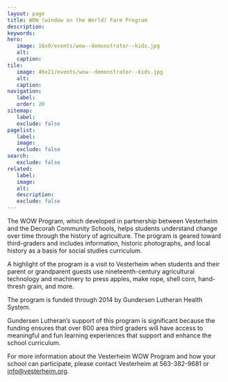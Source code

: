 ```yaml
---
layout: page
title: WOW (window on the World) Farm Program
description:
keywords:
hero:
   image: 16x9/events/wow--demonstrator--kids.jpg
   alt: 
   caption: 
tile:
   image: 46x21/events/wow--demonstrator--kids.jpg
   alt: 
   caption:
navigation:
   label:
   order: 20
sitemap:
   label:
   exclude: false
pagelist:
   label:
   image:
   exclude: false  
search:
   exclude: false
related:
   label:
   image:
   alt:
   description:
   exclude: false
---
```

The WOW Program, which developed in partnership between Vesterheim and the Decorah Community Schools, helps students understand change over time through the history of agriculture. The program is geared toward third-graders and includes information, historic photographs, and local history as a basis for social studies curriculum.

A highlight of the program is a visit to Vesterheim when students and their parent or grandparent guests use nineteenth-century agricultural technology and machinery to press apples, make rope, shell corn, hand-thresh grain, and more.

The program is funded through 2014 by Gundersen Lutheran Health System.

Gundersen Lutheran’s support of this program is significant because the funding ensures that over 600 area third graders will have access to meaningful and fun learning experiences that support and enhance the school curriculum. 

For more information about the Vesterheim WOW Program and how your school can participate, please contact Vesterheim at 563-382-9681 or [info@vesterheim.org](mailto:info@vesterheim.org).